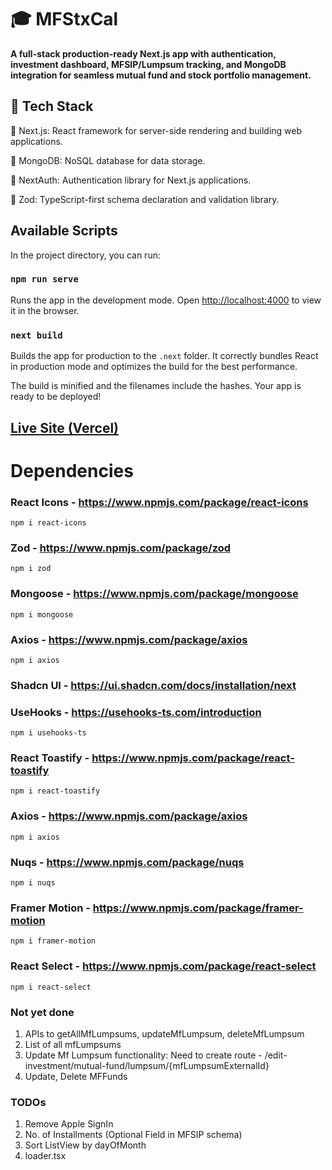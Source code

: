 # 🎓 MFStxCal

**A full-stack production-ready Next.js app with authentication, investment dashboard, MFSIP/Lumpsum tracking, and MongoDB integration for seamless mutual fund and stock portfolio management.**

## 🚀 Tech Stack

🚀 Next.js: React framework for server-side rendering and building web applications.

🍃 MongoDB: NoSQL database for data storage.

🔐 NextAuth: Authentication library for Next.js applications.

📏 Zod: TypeScript-first schema declaration and validation library.

## Available Scripts

In the project directory, you can run:

### `npm run serve`

Runs the app in the development mode.
Open [http://localhost:4000](http://localhost:3000) to view it in the browser.

### `next build`

Builds the app for production to the `.next` folder.
It correctly bundles React in production mode and optimizes the build for the best performance.

The build is minified and the filenames include the hashes.
Your app is ready to be deployed!

## [Live Site (Vercel)](https://mf-stx-cal.vercel.app/)

# Dependencies

### React Icons - https://www.npmjs.com/package/react-icons
    npm i react-icons

### Zod - https://www.npmjs.com/package/zod
    npm i zod

### Mongoose - https://www.npmjs.com/package/mongoose
    npm i mongoose

### Axios - https://www.npmjs.com/package/axios
    npm i axios

### Shadcn UI - https://ui.shadcn.com/docs/installation/next

### UseHooks - https://usehooks-ts.com/introduction
    npm i usehooks-ts

### React Toastify - https://www.npmjs.com/package/react-toastify
    npm i react-toastify

### Axios - https://www.npmjs.com/package/axios
    npm i axios

### Nuqs - https://www.npmjs.com/package/nuqs
    npm i nuqs

### Framer Motion - https://www.npmjs.com/package/framer-motion
    npm i framer-motion

### React Select - https://www.npmjs.com/package/react-select
    npm i react-select




### Not yet done
1. APIs to getAllMfLumpsums, updateMfLumpsum, deleteMfLumpsum
2. List of all mfLumpsums
3. Update  Mf Lumpsum functionality: Need to create route - /edit-investment/mutual-fund/lumpsum/{mfLumpsumExternalId}
4. Update, Delete MFFunds

### TODOs
1. Remove Apple SignIn
2. No. of Installments (Optional Field in MFSIP schema)
3. Sort ListView by dayOfMonth
4. loader.tsx

